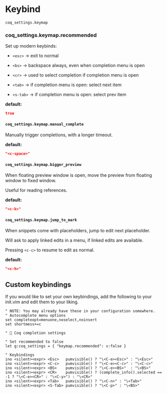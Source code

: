# Keybind

`coq_settings.keymap`

### coq_settings.keymap.recommended

Set up modern keybinds:

- `<esc>` -> exit to normal

- `<bs>` -> backspace always, even when completion menu is open

- `<cr>` -> used to select completion if completion menu is open

- `<tab>` -> if completion menu is open: select next item

- `<s-tab>` -> if completion menu is open: select prev item

**default:**

```json
true
```

#### `coq_settings.keymap.manual_complete`

Manually trigger completions, with a longer timeout.

**default:**

```json
"<c-space>"
```

#### `coq_settings.keymap.bigger_preview`

When floating preview window is open, move the preview from floating window to fixed window.

Useful for reading references.

**default:**

```json
"<c-k>"
```

#### `coq_settings.keymap.jump_to_mark`

When snippets come with placeholders, jump to edit next placeholder.

Will ask to apply linked edits in a menu, if linked edits are available.

Pressing `<c-c>` to resume to edit as normal.

**default:**

```json
"<c-h>"
```

## Custom keybindings

If you would like to set your own keybindings, add the following to your
init.vim and edit them to your liking.

```vim
" NOTE: You may already have these in your configuration somewhere.
" Autocomplete menu options
set completeopt=menuone,noselect,noinsert
set shortmess+=c

" 🐓 Coq completion settings

" Set recommended to false
let g:coq_settings = { "keymap.recommended": v:false }

" Keybindings
ino <silent><expr> <Esc>   pumvisible() ? "\<C-e><Esc>" : "\<Esc>"
ino <silent><expr> <C-c>   pumvisible() ? "\<C-e><C-c>" : "\<C-c>"
ino <silent><expr> <BS>    pumvisible() ? "\<C-e><BS>"  : "\<BS>"
ino <silent><expr> <CR>    pumvisible() ? (complete_info().selected == -1 ? "\<C-e><CR>" : "\<C-y>") : "\<CR>"
ino <silent><expr> <Tab>   pumvisible() ? "\<C-n>" : "\<Tab>"
ino <silent><expr> <S-Tab> pumvisible() ? "\<C-p>" : "\<BS>"
```
